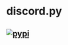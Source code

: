 discord.py
==========
<a href="https://pypi.python.org/pypi/minecraftinfo"><img src="[next.png](https://img.shields.io/pypi/v/minecraftinfo.svg)https://img.shields.io/pypi/v/minecraftinfo.svg" alt="pypi"></a> 
----------
